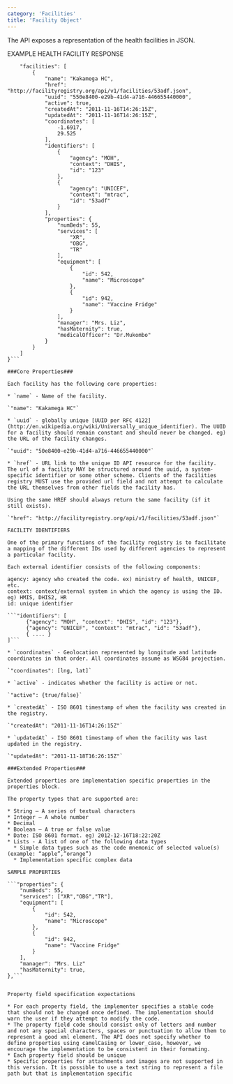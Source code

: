 ```yaml
---
category: 'Facilities'
title: 'Facility Object'
---
```


The API exposes a representation of the health facilities in JSON.

EXAMPLE HEALTH FACILITY RESPONSE

```{
    "facilities": [
        {
            "name": "Kakamega HC",
            "href": "http://facilityregistry.org/api/v1/facilities/53adf.json",
            "uuid": "550e8400-e29b-41d4-a716-446655440000",
            "active": true,
            "createdAt": "2011-11-16T14:26:15Z",
            "updatedAt": "2011-11-16T14:26:15Z",
            "coordinates": [
                -1.6917,
                29.525
            ],
            "identifiers": [
                {
                    "agency": "MOH",
                    "context": "DHIS",
                    "id": "123"
                },
                {
                    "agency": "UNICEF",
                    "context": "mtrac",
                    "id": "53adf"
                }
            ],
            "properties": {
                "numBeds": 55,
                "services": [
                    "XR",
                    "OBG",
                    "TR"
                ],
                "equipment": [
                    {
                        "id": 542,
                        "name": "Microscope"
                    },
                    {
                        "id": 942,
                        "name": "Vaccine Fridge"
                    }
                ],
                "manager": "Mrs. Liz",
                "hasMaternity": true,
                "medicalOfficer": "Dr.Mukombo"
            }
        }
    ]
}```

###Core Properties###

Each facility has the following core properties:

* `name` - Name of the facility.

`"name": "Kakamega HC"`

* `uuid` - globally unique [UUID per RFC 4122](http://en.wikipedia.org/wiki/Universally_unique_identifier). The UUID for a facility should remain constant and should never be changed. eg) the URL of the facility changes.

`"uuid": "50e8400-e29b-41d4-a716-446655440000"`

* `href` - URL link to the unique ID API resource for the facility.  The url of a facility MAY be structured around the uuid, a system-specific identifier or some other scheme. Clients of the facilities registry MUST use the provided url field and not attempt to calculate the URL themselves from other fields the facility has.

Using the same HREF should always return the same facility (if it still exists).

`"href": "http://facilityregistry.org/api/v1/facilities/53adf.json"`

FACILITY IDENTIFIERS

One of the primary functions of the facility registry is to facilitate a mapping of the different IDs used by different agencies to represent a particular facility.

Each external identifier consists of the following components:

agency: agency who created the code. ex) ministry of health, UNICEF, etc.
context: context/external system in which the agency is using the ID. eg) HMIS, DHIS2, HR
id: unique identifier

```"identifiers": [
      {"agency": "MOH", "context": "DHIS", "id": "123"},
      {"agency": "UNICEF", "context": "mtrac", "id": "53adf"},
      { .... }
]```

* `coordinates` - Geolocation represented by longitude and latitude coordinates in that order. All coordinates assume as WSG84 projection.

`"coordinates": [lng, lat]`

* `active` - indicates whether the facility is active or not.

`"active": {true/false}`

* `createdAt` - ISO 8601 timestamp of when the facility was created in the registry.

`"createdAt": "2011-11-16T14:26:15Z"`

* `updatedAt` - ISO 8601 timestamp of when the facility was last updated in the registry.

`"updatedAt": "2011-11-18T16:26:15Z"`

###Extended Properties###

Extended properties are implementation specific properties in the properties block.

The property types that are supported are:

* String – A series of textual characters
* Integer – A whole number
* Decimal
* Boolean – A true or false value
* Date: ISO 8601 format. eg) 2012-12-16T18:22:20Z
* Lists - A list of one of the following data types 
  * Simple data types such as the code mnemonic of selected value(s) (example: “apple”,”orange”)
  * Implementation specific complex data

SAMPLE PROPERTIES

```"properties": {
    "numBeds": 55,
    "services": ["XR","OBG","TR"],
    "equipment": [
        {
            "id": 542,
            "name": "Microscope"
        },
        {
            "id": 942,
            "name": "Vaccine Fridge"
        }
    ],
    "manager": "Mrs. Liz"
    "hasMaternity": true,
},```


Property field specification expectations

* For each property field, the implementer specifies a stable code that should not be changed once defined. The implementation should warn the user if they attempt to modify the code.
* The property field code should consist only of letters and number and not any special characters, spaces or punctuation to allow them to represent a good xml element. The API does not specify whether to define properties using camelCasing or lower_case, however, we encourage the implementation to be consistent in their formating.
* Each property field should be unique
* Specific properties for attachments and images are not supported in this version. It is possible to use a text string to represent a file path but that is implementation specific
